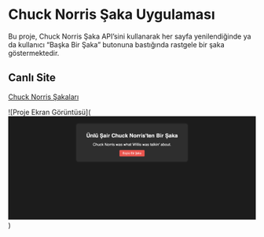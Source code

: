 # Chuck Norris Şaka Uygulaması

Bu proje, Chuck Norris Şaka API’sini kullanarak her sayfa yenilendiğinde ya da kullanıcı “Başka Bir Şaka” butonuna bastığında rastgele bir şaka göstermektedir.

## Canlı Site
[Chuck Norris Şakaları](https://kullaniciadi.github.io/chuck-norris-jokes)

![Proje Ekran Görüntüsü](![alt text](image.png))
